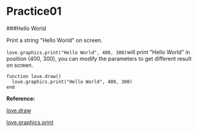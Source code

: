 Practice01
===============

###Hello World

Print a string "Hello World" on screen.

`love.graphics.print("Hello World", 400, 300)`will print 
"Hello World" in position (400, 300), you can modify the parameters to get different result on screen.


```
function love.draw()
  love.graphics.print("Hello World", 400, 300)
end
```

**Reference:**

[love.draw](https://www.love2d.org/wiki/love.draw)

[love.graphics.print](https://www.love2d.org/wiki/love.graphics.print)
